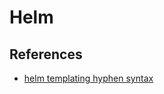 # Helm

## References

- [helm templating hyphen syntax](https://levelup.gitconnected.com/helms-horrible-hyphens-of-hell-3713c6d989bf)